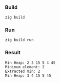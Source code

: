 ### Build

```bash
zig build
```

### Run

```bash
zig build run
```

### Result

```
Min Heap: 2 3 15 5 4 45
Minimum element: 2
Extracted min: 2
Min Heap: 3 4 15 5 45
``` 
